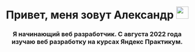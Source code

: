 <h1 align="center">Привет, меня зовут Александр <img src="https://github.com/blackcater/blackcater/raw/main/images/Hi.gif" height="32"/></h1>
<h3 align="center">Я начинающий веб разработчик. С августа 2022 года изучаю веб разработку на курсах Яндекс Практикум.</h3>

